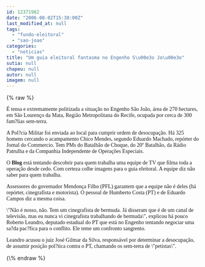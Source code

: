 ```yaml
---
id: 12371982
date: "2006-08-02T15:38:00Z"
last_modified_at: null
tags:
  - "fundo-eleitoral"
  - "sao-joao"
categories:
  - "noticias"
title: "Um guia eleitoral fantasma no Engenho S\u00e3o Jo\u00e3o"
sutia: null
chapeu: null
autor: null
imagem: null
---
```

{\% raw %}
<p><P><FONT face=Verdana>É&nbsp;tensa e extremamente politizada a situação no Engenho São João, área de 270 hectares, em São Lourenço da Mata, Região Metropolitana do Recife, ocupada por cerca de 300 fam?lias sem-terra.</FONT></P></p>
<p><P><FONT face=Verdana>A Pol?cia Militar foi enviada ao local para cumprir ordem de desocupação. Há 325 homens cercando o acampamento Chico Mendes, segundo Eduardo Machado, repórter do Jornal do Commercio. Tem PMs do Batalhão de Choque, do 20º Batalhão, da Rádio Patrulha e da Companhia Independente de Operações Especiais.</FONT></P></p>
<p><P><FONT face=Verdana>O <STRONG>Blog</STRONG> está tentando descobrir para quem trabalha uma equipe de TV que filma toda a operação desde cedo. Com certeza colhe imagens para o guia eleitoral. A equipe diz&nbsp;não saber para quem trabalha.&nbsp;</FONT></P></p>
<p><P><FONT face=Verdana>Assessores do governador Mendonça Filho (PFL) garantem que a equipe não é deles (há repórter, cinegrafista e motorista). O pessoal de Humberto Costa (PT) e de Eduardo Campos diz a mesma coisa.</FONT></P></p>
<p><P><FONT face=Verdana>\"Não é nosso, não. Tem um cinegrafista de bermuda. Já disseram que é de um canal de televisão, mas eu nunca vi cinegrafista trabalhando de bermuda\", explicou há pouco Roberto Leandro, deputado estadual do PT que está no Engenho tentando negociar uma sa?da pac?fica para o conflito. Ele teme um confronto sangrento.</FONT></P></p>
<p><P><FONT face=Verdana>Leandro acusou o juiz José Gilmar da Silva, responsável por determinar a desocupação, de assumir posição pol?tica contra o PT, chamando os sem-terra de \"petistas\".</FONT></P> </p>
{\% endraw %}